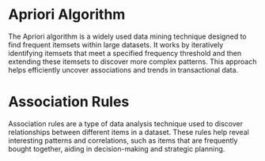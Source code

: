 # Apriori Algorithm

The Apriori algorithm is a widely used data mining technique designed to find frequent itemsets within large datasets. 
It works by iteratively identifying itemsets that meet a specified frequency threshold and then extending these itemsets to discover more complex patterns. 
This approach helps efficiently uncover associations and trends in transactional data.

# Association Rules

Association rules are a type of data analysis technique used to discover relationships between different items in a dataset. 
These rules help reveal interesting patterns and correlations, such as items that are frequently bought together, aiding in decision-making and strategic planning.

